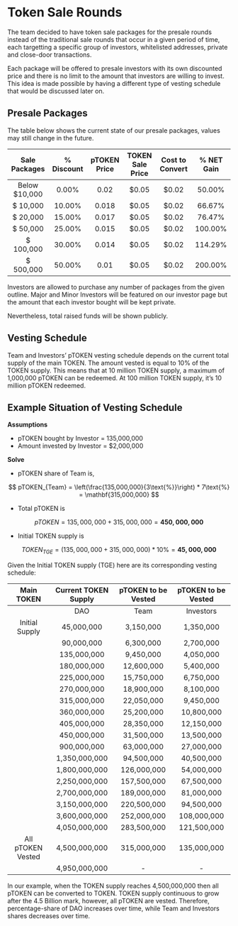 # Token Sale Rounds

The team decided to have token sale packages for the presale rounds instead of the traditional sale rounds that occur in a given period of time, each targetting a specific group of investors, whitelisted addresses, private and close-door transactions.

Each package will be offered to presale investors with its own discounted price and there is no limit to the amount that investors are willing to invest. This idea is made possible by having a different type of vesting schedule that would be discussed later on.

## Presale Packages

The table below shows the current state of our presale packages, values may still change in the future.

<center>

| Sale Packages | % Discount | pTOKEN Price | TOKEN Sale Price | Cost to Convert | % NET Gain |
| :-----------: | :--------: | :----------: | :--------------: | :-------------: | :--------: |
| Below $10,000 |   0.00%    |     0.02     |      $0.05       |      $0.02      |   50.00%   |
|   $ 10,000    |   10.00%   |    0.018     |      $0.05       |      $0.02      |   66.67%   |
|   $ 20,000    |   15.00%   |    0.017     |      $0.05       |      $0.02      |   76.47%   |
|   $ 50,000    |   25.00%   |    0.015     |      $0.05       |      $0.02      |  100.00%   |
|   $ 100,000   |   30.00%   |    0.014     |      $0.05       |      $0.02      |  114.29%   |
|   $ 500,000   |   50.00%   |     0.01     |      $0.05       |      $0.02      |  200.00%   |

</center>

Investors are allowed to purchase any number of packages from the given outline. Major and Minor Investors will be featured on our investor page but the amount that each investor bought will be kept private.

Nevertheless, total raised funds will be shown publicly.

## Vesting Schedule

Team and Investors’ pTOKEN vesting schedule depends on the current total supply of the main TOKEN. The amount vested is equal to 10% of the TOKEN supply. This means that at 10 million TOKEN supply, a maximum of 1,000,000 pTOKEN can be redeemed. At 100 million TOKEN supply, it’s 10 million pTOKEN redeemed.

<!--
All pTOKEN holders finish vesting anywhere from (soft cap/10%) to (actual raised/10%) TOKEN supply, so this is a long-term bet. There’s a lot of upside for holders, but it is dependent on the actual growth of the protocol.
-->

## Example Situation of Vesting Schedule

**Assumptions**

- pTOKEN bought by Investor = 135,000,000
- Amount invested by Investor = $2,000,000

**Solve**

- pTOKEN share of Team is,

$$
pTOKEN_{Team} = \left(\frac{135,000,000}{3\text{%}}\right) * 7\text{%} = \mathbf{315,000,000}
$$

- Total pTOKEN is

$$
pTOKEN = 135,000,000 + 315,000,000 = \mathbf{450,000,000}
$$

- Initial TOKEN supply is

$$
TOKEN_{TGE} = \left(135,000,000 + 315,000,000\right) * 10\text{%} = \mathbf{45,000,000}
$$

Given the Initial TOKEN supply (TGE) here are its corresponding vesting schedule:

<center>

|    Main TOKEN     | Current TOKEN Supply | pTOKEN to be Vested | pTOKEN to be Vested |
| :---------------: | :------------------: | :-----------------: | :-----------------: |
|                   |         DAO          |        Team         |      Investors      |
|  Initial Supply   |      45,000,000      |      3,150,000      |      1,350,000      |
|                   |      90,000,000      |      6,300,000      |      2,700,000      |
|                   |     135,000,000      |      9,450,000      |      4,050,000      |
|                   |     180,000,000      |     12,600,000      |      5,400,000      |
|                   |     225,000,000      |     15,750,000      |      6,750,000      |
|                   |     270,000,000      |     18,900,000      |      8,100,000      |
|                   |     315,000,000      |     22,050,000      |      9,450,000      |
|                   |     360,000,000      |     25,200,000      |     10,800,000      |
|                   |     405,000,000      |     28,350,000      |     12,150,000      |
|                   |     450,000,000      |     31,500,000      |     13,500,000      |
|                   |     900,000,000      |     63,000,000      |     27,000,000      |
|                   |    1,350,000,000     |     94,500,000      |     40,500,000      |
|                   |    1,800,000,000     |     126,000,000     |     54,000,000      |
|                   |    2,250,000,000     |     157,500,000     |     67,500,000      |
|                   |    2,700,000,000     |     189,000,000     |     81,000,000      |
|                   |    3,150,000,000     |     220,500,000     |     94,500,000      |
|                   |    3,600,000,000     |     252,000,000     |     108,000,000     |
|                   |    4,050,000,000     |     283,500,000     |     121,500,000     |
| All pTOKEN Vested |    4,500,000,000     |     315,000,000     |     135,000,000     |
|                   |    4,950,000,000     |          -          |          -          |

</center>

In our example, when the TOKEN supply reaches 4,500,000,000 then all pTOKEN can be converted to TOKEN. TOKEN supply continuous to grow after the 4.5 Billion mark, however, all pTOKEN are vested. Therefore, percentage-share of DAO increases over time, while Team and Investors shares decreases over time.
